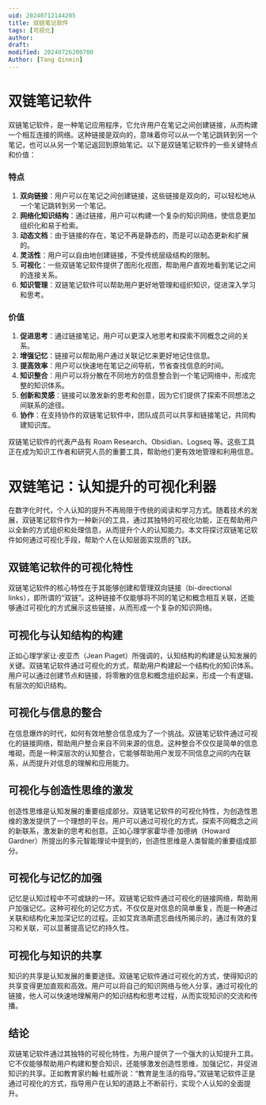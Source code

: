 ```yaml
---
uid: 20240712144205
title: 双链笔记软件
tags: [可视化]
author: 
draft: 
modified: 20240726200700
Author: [Tang Qinmin]
---
```


# 双链笔记软件

双链笔记软件，是一种笔记应用程序，它允许用户在笔记之间创建链接，从而构建一个相互连接的网络。这种链接是双向的，意味着你可以从一个笔记跳转到另一个笔记，也可以从另一个笔记返回到原始笔记。以下是双链笔记软件的一些关键特点和价值：

### 特点

1. **双向链接**：用户可以在笔记之间创建链接，这些链接是双向的，可以轻松地从一个笔记跳转到另一个笔记。
2. **网络化知识结构**：通过链接，用户可以构建一个复杂的知识网络，使信息更加组织化和易于检索。
3. **动态文档**：由于链接的存在，笔记不再是静态的，而是可以动态更新和扩展的。
4. **灵活性**：用户可以自由地创建链接，不受传统层级结构的限制。
5. **可视化**：一些双链笔记软件提供了图形化视图，帮助用户直观地看到笔记之间的连接关系。
6. **知识管理**：双链笔记软件可以帮助用户更好地管理和组织知识，促进深入学习和思考。

### 价值

1. **促进思考**：通过链接笔记，用户可以更深入地思考和探索不同概念之间的关系。
2. **增强记忆**：链接可以帮助用户通过关联记忆来更好地记住信息。
3. **提高效率**：用户可以快速地在笔记之间导航，节省查找信息的时间。
4. **知识整合**：用户可以将分散在不同地方的信息整合到一个笔记网络中，形成完整的知识体系。
5. **创新和灵感**：链接可以激发新的思考和创意，因为它们提供了探索不同想法之间联系的途径。
6. **协作**：在支持协作的双链笔记软件中，团队成员可以共享和链接笔记，共同构建知识库。

双链笔记软件的代表产品有 Roam Research、Obsidian、Logseq 等。这些工具正在成为知识工作者和研究人员的重要工具，帮助他们更有效地管理和利用信息。

# 双链笔记：认知提升的可视化利器

在数字化时代，个人认知的提升不再局限于传统的阅读和学习方式。随着技术的发展，双链笔记软件作为一种新兴的工具，通过其独特的可视化功能，正在帮助用户以全新的方式组织和处理信息，从而提升个人的认知能力。本文将探讨双链笔记软件如何通过可视化手段，帮助个人在认知层面实现质的飞跃。

## 双链笔记软件的可视化特性

双链笔记软件的核心特性在于其能够创建和管理双向链接（bi-directional links），即所谓的“双链”。这种链接不仅能够将不同的笔记和概念相互关联，还能够通过可视化的方式展示这些链接，从而形成一个复杂的知识网络。

## 可视化与认知结构的构建

正如心理学家让·皮亚杰（Jean Piaget）所强调的，认知结构的构建是认知发展的关键。双链笔记软件通过可视化的方式，帮助用户构建起一个结构化的知识体系。用户可以通过创建节点和链接，将零散的信息和概念组织起来，形成一个有逻辑、有层次的知识结构。

## 可视化与信息的整合

在信息爆炸的时代，如何有效地整合信息成为了一个挑战。双链笔记软件通过可视化的链接网络，帮助用户整合来自不同来源的信息。这种整合不仅仅是简单的信息堆砌，而是一种深层次的认知整合，它能够帮助用户发现不同信息之间的内在联系，从而提升对信息的理解和应用能力。

## 可视化与创造性思维的激发

创造性思维是认知发展的重要组成部分。双链笔记软件的可视化特性，为创造性思维的激发提供了一个理想的平台。用户可以通过可视化的方式，探索不同概念之间的新联系，激发新的思考和创意。正如心理学家霍华德·加德纳（Howard Gardner）所提出的多元智能理论中提到的，创造性思维是人类智能的重要组成部分。

## 可视化与记忆的加强

记忆是认知过程中不可或缺的一环。双链笔记软件通过可视化的链接网络，帮助用户加强记忆。这种可视化的记忆方式，不仅仅是对信息的简单重复，而是一种通过关联和结构化来加深记忆的过程。正如艾宾浩斯遗忘曲线所揭示的，通过有效的复习和关联，可以显著提高记忆的持久性。

## 可视化与知识的共享

知识的共享是认知发展的重要途径。双链笔记软件通过可视化的方式，使得知识的共享变得更加直观和高效。用户可以将自己的知识网络与他人分享，通过可视化的链接，他人可以快速地理解用户的知识结构和思考过程，从而实现知识的交流和传播。

## 结论

双链笔记软件通过其独特的可视化特性，为用户提供了一个强大的认知提升工具。它不仅能够帮助用户构建和整合知识，还能够激发创造性思维，加强记忆，并促进知识的共享。正如教育家约翰·杜威所说：“教育是生活的指导。”双链笔记软件正是通过可视化的方式，指导用户在认知的道路上不断前行，实现个人认知的全面提升。